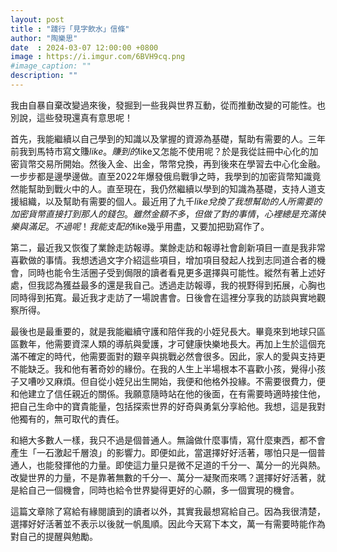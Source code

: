 ```yaml
---
layout: post
title : "踐行「見字飲水」信條"
author: "陶樂思"
date  : 2024-03-07 12:00:00 +0800
image : https://i.imgur.com/6BVH9cq.png
#image_caption: ""
description: ""
---
```


我由自暴自棄改變過來後，發掘到一些我與世界互動，從而推動改變的可能性。也別說，這些發現還真有意思呢！

<!--more-->

首先，我能繼續以自己學到的知識以及掌握的資源為基礎，幫助有需要的人。三年前我到馬特市寫文賺$like。賺到的$like又怎能不使用呢？於是我從註冊中心化的加密貨幣交易所開始。然後入金、出金，幣幣兌換，再到後來在學習去中心化金融。一步步都是邊學邊做。直至2022年爆發俄烏戰爭之時，我學到的加密貨幣知識竟然能幫助到戰火中的人。直至現在，我仍然繼續以學到的知識為基礎，支持人道支援組織，以及幫助有需要的個人。最近用了九千$like兌換了我想幫助的人所需要的加密貨幣直接打到那人的錢包。雖然金額不多，但做了對的事情，心裡總是充滿快樂與滿足。不過呢！我能支配的$like幾乎用盡，又要加把勁寫作了。

第二，最近我又恢復了業餘走訪報導。業餘走訪和報導社會創新項目一直是我非常喜歡做的事情。我想透過文字介紹這些項目，增加項目發起人找到志同道合者的機會，同時也能令生活圈子受到侷限的讀者看見更多選擇與可能性。縱然有著上述好處，但我認為獲益最多的還是我自己。透過走訪報導，我的視野得到拓展，心胸也同時得到拓寬。最近我才走訪了一場說書會。日後會在這裡分享我的訪談與實地觀察所得。

最後也是最重要的，就是我能繼續守護和陪伴我的小姪兒長大。畢竟來到地球只區區數年，他需要資深人類的導航與愛護，才可健康快樂地長大。再加上生於這個充滿不確定的時代，他需要面對的艱辛與挑戰必然會很多。因此，家人的愛與支持更不能缺乏。我和他有著奇妙的緣份。在我的人生上半場根本不喜歡小孩，覺得小孩子又嘈吵又麻煩。但自從小姪兒出生開始，我便和他格外投緣。不需要很費力，便和他建立了信任親近的關係。我願意隨時站在他的後面，在有需要時適時接住他，把自己生命中的寶貴能量，包括探索世界的好奇與勇氣分享給他。我想，這是我對他獨有的，無可取代的責任。

和絕大多數人一樣，我只不過是個普通人。無論做什麼事情，寫什麼東西，都不會產生「一石激起千層浪」的影響力。即便如此，當選擇好好活著，哪怕只是一個普通人，也能發揮他的力量。即使這力量只是微不足道的千分一、萬分一的光與熱。改變世界的力量，不是靠著無數的千分一、萬分一凝聚而來嗎？選擇好好活著，就是給自己一個機會，同時也給令世界變得更好的心願，多一個實現的機會。

這篇文章除了寫給有緣閱讀到的讀者以外，其實我最想寫給自己。因為我很清楚，選擇好好活著並不表示以後就一帆風順。因此今天寫下本文，萬一有需要時能作為對自己的提醒與勉勵。

<!--END-->